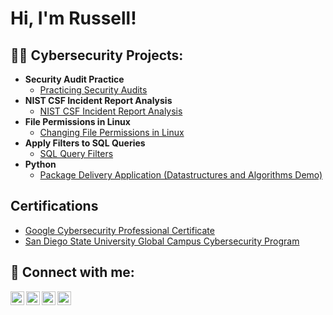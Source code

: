<h1>Hi, I'm Russell! 
<h2>👨‍💻 Cybersecurity Projects:</h2>

- <b>Security Audit Practice</b>
  - [Practicing Security Audits](https://github.com/russelllumaban/SecurityAuditLab)
- <b>NIST CSF Incident Report Analysis</b>
  - [NIST CSF Incident Report Analysis](https://github.com/russelllumaban/NIST-CSF-Incident-Report-Analysis)
- <b>File Permissions in Linux</b>
  - [Changing File Permissions in Linux](https://github.com/russelllumaban/FilePermissionsInLinux)
- <b>Apply Filters to SQL Queries</b>
  - [SQL Query Filters](https://github.com/joshmadakor1/EncrypterPOC)
- <b>Python</b>
  - [Package Delivery Application (Datastructures and Algorithms Demo)](https://github.com/joshmadakor1/Package-Delivery-Pathfinding-Algorithm)

<h2>Certifications</h2>

- [Google Cybersecurity Professional Certificate](https://www.youtube.com/watch?v=a83ASGn_V_s)
- [San Diego State University Global Campus Cybersecurity Program](https://github.com/russelllumaban/SDSUcertificate)

<h2> 🤳 Connect with me:</h2>

[<img align="left" alt="JoshMadakor | YouTube" width="22px" src="https://cdn.jsdelivr.net/npm/simple-icons@v3/icons/youtube.svg" />][youtube]
[<img align="left" alt="JoshMadakor | Twitter" width="22px" src="https://cdn.jsdelivr.net/npm/simple-icons@v3/icons/twitter.svg" />][twitter]
[<img align="left" alt="JoshMadakor | LinkedIn" width="22px" src="https://cdn.jsdelivr.net/npm/simple-icons@v3/icons/linkedin.svg" />][linkedin]
[<img align="left" alt="JoshMadakor | Instagram" width="22px" src="https://cdn.jsdelivr.net/npm/simple-icons@v3/icons/instagram.svg" />][instagram]

[twitter]: https://twitter.com/joshmadakor
[youtube]: https://www.youtube.com/c/joshmadakor
[instagram]: https://www.instagram.com/joshmadakor/
[linkedin]: https://linkedin.com/in/joshmadakor

<!--
**joshmadakor1/joshmadakor1** is a ✨ _special_ ✨ repository because its `README.md` (this file) appears on your GitHub profile.

Here are some ideas to get you started:

- 🔭 I’m currently working on ...
- 🌱 I’m currently learning ...
- 👯 I’m looking to collaborate on ...
- 🤔 I’m looking for help with ...
- 💬 Ask me about ...
- 📫 How to reach me: ...
- 😄 Pronouns: ...
- ⚡ Fun fact: ...
-->
